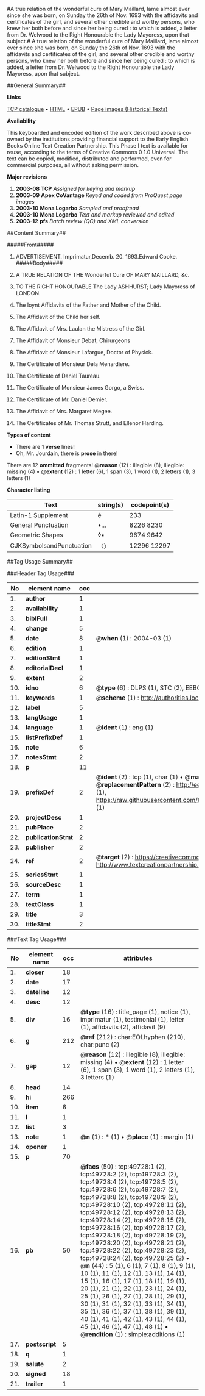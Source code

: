 #A true relation of the wonderful cure of Mary Maillard, lame almost ever since she was born, on Sunday the 26th of Nov. 1693 with the affidavits and certificates of the girl, and several other credible and worthy persons, who knew her both before and since her being cured : to which is added, a letter from Dr. Welwood to the Right Honourable the Lady Mayoress, upon that subject.#
A true relation of the wonderful cure of Mary Maillard, lame almost ever since she was born, on Sunday the 26th of Nov. 1693 with the affidavits and certificates of the girl, and several other credible and worthy persons, who knew her both before and since her being cured : to which is added, a letter from Dr. Welwood to the Right Honourable the Lady Mayoress, upon that subject.

##General Summary##

**Links**

[TCP catalogue](http://www.ota.ox.ac.uk/tcp/)  • 
[HTML](http://tei.it.ox.ac.uk/tcp/Texts-HTML/free/A63/A63736.html)  • 
[EPUB](http://tei.it.ox.ac.uk/tcp/Texts-EPUB/free/A63/A63736.epub) • 
[Page images (Historical Texts)](https://data.historicaltexts.jisc.ac.uk/view?pubId=eebo-11832526e&pageId=eebo-11832526e-49728-1)

**Availability**

This keyboarded and encoded edition of the
	       work described above is co-owned by the institutions
	       providing financial support to the Early English Books
	       Online Text Creation Partnership. This Phase I text is
	       available for reuse, according to the terms of Creative
	       Commons 0 1.0 Universal. The text can be copied,
	       modified, distributed and performed, even for
	       commercial purposes, all without asking permission.

**Major revisions**

1. __2003-08__ __TCP__ *Assigned for keying and markup*
1. __2003-09__ __Apex CoVantage__ *Keyed and coded from ProQuest page images*
1. __2003-10__ __Mona Logarbo__ *Sampled and proofread*
1. __2003-10__ __Mona Logarbo__ *Text and markup reviewed and edited*
1. __2003-12__ __pfs__ *Batch review (QC) and XML conversion*

##Content Summary##

#####Front#####

1. ADVERTISEMENT.
Imprimatur,Decemb. 20. 1693.Edward Cooke.
#####Body#####

1. A TRUE RELATION OF THE Wonderful Cure OF MARY MAILLARD, &c.

1. TO THE RIGHT HONOURABLE The Lady ASHHURST; Lady Mayoress of LONDON.

1. The Ioynt Affidavits of the Father and Mother of the Child.

1. The Affidavit of the Child her self.

1. The Affidavit of Mrs. Laulan the Mistress of the Girl.

1. The Affidavit of Monsieur Debat, Chirurgeons

1. The Affidavit of Monsieur Lafargue, Doctor of Physick.

1. The Certificate of Monsieur Dela Menardiere.

1. The Certificate of Daniel Taureau.

1. The Certificate of Monsieur James Gorgo, a Swiss.

1. The Certificate of Mr. Daniel Demier.

1. The Affidavit of Mrs. Margaret Megee.

1. The Certificates of Mr. Thomas Strutt, and Ellenor Harding.

**Types of content**

  * There are 1 **verse** lines!
  * Oh, Mr. Jourdain, there is **prose** in there!

There are 12 **ommitted** fragments! 
 @__reason__ (12) : illegible (8), illegible: missing (4)  •  @__extent__ (12) : 1 letter (6), 1 span (3), 1 word (1), 2 letters (1), 3 letters (1)

**Character listing**


|Text|string(s)|codepoint(s)|
|---|---|---|
|Latin-1 Supplement|é|233|
|General Punctuation|•…|8226 8230|
|Geometric Shapes|◊▪|9674 9642|
|CJKSymbolsandPunctuation|〈〉|12296 12297|

##Tag Usage Summary##

###Header Tag Usage###

|No|element name|occ|attributes|
|---|---|---|---|
|1.|__author__|1||
|2.|__availability__|1||
|3.|__biblFull__|1||
|4.|__change__|5||
|5.|__date__|8| @__when__ (1) : 2004-03 (1)|
|6.|__edition__|1||
|7.|__editionStmt__|1||
|8.|__editorialDecl__|1||
|9.|__extent__|2||
|10.|__idno__|6| @__type__ (6) : DLPS (1), STC (2), EEBO-CITATION (1), OCLC (1), VID (1)|
|11.|__keywords__|1| @__scheme__ (1) : http://authorities.loc.gov/ (1)|
|12.|__label__|5||
|13.|__langUsage__|1||
|14.|__language__|1| @__ident__ (1) : eng (1)|
|15.|__listPrefixDef__|1||
|16.|__note__|6||
|17.|__notesStmt__|2||
|18.|__p__|11||
|19.|__prefixDef__|2| @__ident__ (2) : tcp (1), char (1)  •  @__matchPattern__ (2) : ([0-9\-]+):([0-9IVX]+) (1), (.+) (1)  •  @__replacementPattern__ (2) : http://eebo.chadwyck.com/downloadtiff?vid=$1&page=$2 (1), https://raw.githubusercontent.com/textcreationpartnership/Texts/master/tcpchars.xml#$1 (1)|
|20.|__projectDesc__|1||
|21.|__pubPlace__|2||
|22.|__publicationStmt__|2||
|23.|__publisher__|2||
|24.|__ref__|2| @__target__ (2) : https://creativecommons.org/publicdomain/zero/1.0/ (1), http://www.textcreationpartnership.org/docs/. (1)|
|25.|__seriesStmt__|1||
|26.|__sourceDesc__|1||
|27.|__term__|1||
|28.|__textClass__|1||
|29.|__title__|3||
|30.|__titleStmt__|2||


###Text Tag Usage###

|No|element name|occ|attributes|
|---|---|---|---|
|1.|__closer__|18||
|2.|__date__|17||
|3.|__dateline__|12||
|4.|__desc__|12||
|5.|__div__|16| @__type__ (16) : title_page (1), notice (1), imprimatur (1), testimonial (1), letter (1), affidavits (2), affidavit (9)|
|6.|__g__|212| @__ref__ (212) : char:EOLhyphen (210), char:punc (2)|
|7.|__gap__|12| @__reason__ (12) : illegible (8), illegible: missing (4)  •  @__extent__ (12) : 1 letter (6), 1 span (3), 1 word (1), 2 letters (1), 3 letters (1)|
|8.|__head__|14||
|9.|__hi__|266||
|10.|__item__|6||
|11.|__l__|1||
|12.|__list__|3||
|13.|__note__|1| @__n__ (1) : * (1)  •  @__place__ (1) : margin (1)|
|14.|__opener__|1||
|15.|__p__|70||
|16.|__pb__|50| @__facs__ (50) : tcp:49728:1 (2), tcp:49728:2 (2), tcp:49728:3 (2), tcp:49728:4 (2), tcp:49728:5 (2), tcp:49728:6 (2), tcp:49728:7 (2), tcp:49728:8 (2), tcp:49728:9 (2), tcp:49728:10 (2), tcp:49728:11 (2), tcp:49728:12 (2), tcp:49728:13 (2), tcp:49728:14 (2), tcp:49728:15 (2), tcp:49728:16 (2), tcp:49728:17 (2), tcp:49728:18 (2), tcp:49728:19 (2), tcp:49728:20 (2), tcp:49728:21 (2), tcp:49728:22 (2), tcp:49728:23 (2), tcp:49728:24 (2), tcp:49728:25 (2)  •  @__n__ (44) : 5 (1), 6 (1), 7 (1), 8 (1), 9 (1), 10 (1), 11 (1), 12 (1), 13 (1), 14 (1), 15 (1), 16 (1), 17 (1), 18 (1), 19 (1), 20 (1), 21 (1), 22 (1), 23 (1), 24 (1), 25 (1), 26 (1), 27 (1), 28 (1), 29 (1), 30 (1), 31 (1), 32 (1), 33 (1), 34 (1), 35 (1), 36 (1), 37 (1), 38 (1), 39 (1), 40 (1), 41 (1), 42 (1), 43 (1), 44 (1), 45 (1), 46 (1), 47 (1), 48 (1)  •  @__rendition__ (1) : simple:additions (1)|
|17.|__postscript__|5||
|18.|__q__|1||
|19.|__salute__|2||
|20.|__signed__|18||
|21.|__trailer__|1||
